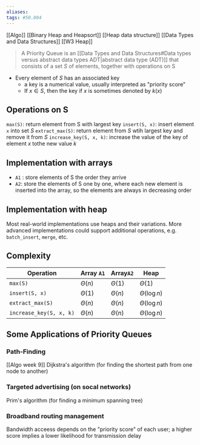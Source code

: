 ```yaml
---
aliases: 
tags: #50.004
---
```

[[Algo]]
[[Binary Heap and Heapsort]]
[[Heap data structure]]
[[Data Types and Data Structures]]
[[W3 Heap]]

> A Priority Queue is an [[Data Types and Data Structures#Data types versus abstract data types ADT|abstract data type (ADT)]] that consists of a set $S$ of elements, together with operations on S

- Every element of $S$ has an associated key
	- a key is a numerical value, usually interpreted as "priority score"
	- If $x \in S$, then the key if $x$ is sometimes denoted by $k(x)$

## Operations on S
`max(S)`: return element from S with largest key
`insert(S, x)`: insert element `x` into set $S$
`extract_max(S)`: return element from $S$ wtih largest key and remove it from $S$
`increase_key(S, x, k)`: increase the value of the key of element $x$ tothe new value $k$

## Implementation with arrays
- `A1` : store elements of S the order they arrive
- `A2`: store the elements of S one by one, where each new element is inserted into the array, so the elements are always in decreasing order

## Implementation with heap
Most real-world implementations use heaps and their variations.
More advanced implementations could support additional operations, e.g. `batch_insert`, `merge`, etc.

## Complexity

| Operation               | Array `A1`        | Array`A2`        | Heap              |
| ----------------------- | ----------- | ----------- | ----------------- |
| `max(S)`                | $\Theta(n)$ | $\Theta(1)$ | $\Theta(1)$       |
| `insert(S, x)`          | $\Theta(1)$ | $\Theta(n)$ | $\Theta(\log{n})$ |
| `extract_max(S)`        | $\Theta(n)$ | $\Theta(n)$ | $\Theta(\log{n})$ |
| `increase_key(S, x, k)` | $\Theta(n)$ | $\Theta(n)$ | $\Theta(\log{n})$ |

## Some Applications of Priority Queues
### Path-Finding
[[Algo week 9]]
Dijkstra's algorithm (for finding the shortest path from one node to another)
### Targeted advertising (on socal networks)
Prim's algorithm (for finding a minimum spanning tree)
### Broadband routing management
Bandwidth acceess depends on the "priority score" of each user; a higher score implies a lower likelihood for transmission delay